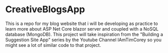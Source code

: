 # CreativeBlogsApp
This is a repo for my blog website that i will be developing as practice to learn more about ASP Net Core blazor server and coupled with a NoSQL database (MongoDB). This project will take inspiration from the "Building a Suggestion Site App" series by the Youtube Channel IAmTimCorey so you might see a lot of similar code to that project.
